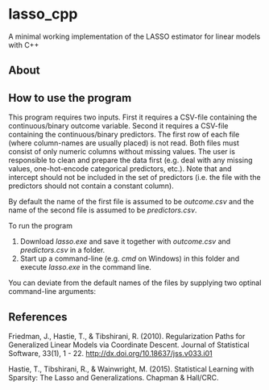 # lasso_cpp
A minimal working implementation of the LASSO estimator for linear models with C++

## About



## How to use the program 

This program requires two inputs. First it requires a CSV-file containing the continuous/binary outcome variable. Second it requires a CSV-file containing the continuous/binary predictors. The first row of each file (where column-names are usually placed) is not read. Both files must consist of only numeric columns without missing values. The user is responsible to clean and prepare the data first (e.g. deal with any missing values, one-hot-encode categorical predictors, etc.). Note that and intercept should not be included in the set of predictors (i.e. the file with the predictors should not contain a constant column).

By default the name of the first file is assumed to be *outcome.csv* and the name of the second file is assumed to be *predictors.csv*.

To run the program
1. Download *lasso.exe* and save it together with *outcome.csv* and *predictors.csv* in a folder.
2. Start up a command-line (e.g. *cmd* on Windows) in this folder and execute *lasso.exe* in the command line.

You can deviate from the default names of the files by supplying two optinal command-line arguments:




## References

Friedman, J., Hastie, T., & Tibshirani, R. (2010). Regularization Paths for Generalized Linear Models via Coordinate Descent. Journal of Statistical Software, 33(1), 1 - 22. http://dx.doi.org/10.18637/jss.v033.i01

Hastie, T., Tibshirani, R., & Wainwright, M. (2015). Statistical Learning with Sparsity: The Lasso and Generalizations. Chapman & Hall/CRC.

